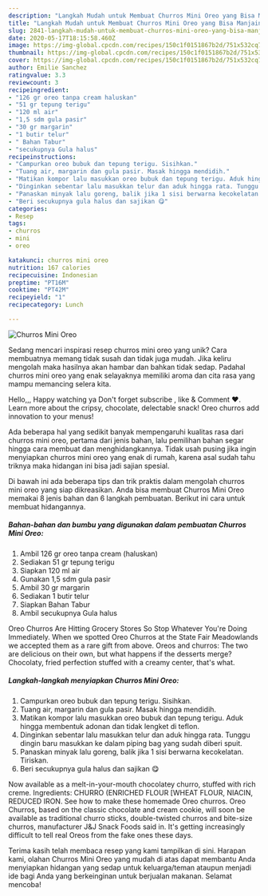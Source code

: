 ```yaml
---
description: "Langkah Mudah untuk Membuat Churros Mini Oreo yang Bisa Manjain Lidah"
title: "Langkah Mudah untuk Membuat Churros Mini Oreo yang Bisa Manjain Lidah"
slug: 2841-langkah-mudah-untuk-membuat-churros-mini-oreo-yang-bisa-manjain-lidah
date: 2020-05-17T18:15:58.460Z
image: https://img-global.cpcdn.com/recipes/150c1f0151867b2d/751x532cq70/churros-mini-oreo-foto-resep-utama.jpg
thumbnail: https://img-global.cpcdn.com/recipes/150c1f0151867b2d/751x532cq70/churros-mini-oreo-foto-resep-utama.jpg
cover: https://img-global.cpcdn.com/recipes/150c1f0151867b2d/751x532cq70/churros-mini-oreo-foto-resep-utama.jpg
author: Emilie Sanchez
ratingvalue: 3.3
reviewcount: 3
recipeingredient:
- "126 gr oreo tanpa cream haluskan"
- "51 gr tepung terigu"
- "120 ml air"
- "1,5 sdm gula pasir"
- "30 gr margarin"
- "1 butir telur"
- " Bahan Tabur"
- "secukupnya Gula halus"
recipeinstructions:
- "Campurkan oreo bubuk dan tepung terigu. Sisihkan."
- "Tuang air, margarin dan gula pasir. Masak hingga mendidih."
- "Matikan kompor lalu masukkan oreo bubuk dan tepung terigu. Aduk hingga membentuk adonan dan tidak lengket di teflon."
- "Dinginkan sebentar lalu masukkan telur dan aduk hingga rata. Tunggu dingin baru masukkan ke dalam piping bag yang sudah diberi spuit."
- "Panaskan minyak lalu goreng, balik jika 1 sisi berwarna kecokelatan. Tiriskan."
- "Beri secukupnya gula halus dan sajikan 😋"
categories:
- Resep
tags:
- churros
- mini
- oreo

katakunci: churros mini oreo 
nutrition: 167 calories
recipecuisine: Indonesian
preptime: "PT16M"
cooktime: "PT42M"
recipeyield: "1"
recipecategory: Lunch

---
```



![Churros Mini Oreo](https://img-global.cpcdn.com/recipes/150c1f0151867b2d/751x532cq70/churros-mini-oreo-foto-resep-utama.jpg)

Sedang mencari inspirasi resep churros mini oreo yang unik? Cara membuatnya memang tidak susah dan tidak juga mudah. Jika keliru mengolah maka hasilnya akan hambar dan bahkan tidak sedap. Padahal churros mini oreo yang enak selayaknya memiliki aroma dan cita rasa yang mampu memancing selera kita.

Hello,,, Happy watching ya Don&#39;t forget subscribe , like &amp; Comment ❤. Learn more about the cripsy, chocolate, delectable snack! Oreo churros add innovation to your menus!

Ada beberapa hal yang sedikit banyak mempengaruhi kualitas rasa dari churros mini oreo, pertama dari jenis bahan, lalu pemilihan bahan segar hingga cara membuat dan menghidangkannya. Tidak usah pusing jika ingin menyiapkan churros mini oreo yang enak di rumah, karena asal sudah tahu triknya maka hidangan ini bisa jadi sajian spesial.


Di bawah ini ada beberapa tips dan trik praktis dalam mengolah churros mini oreo yang siap dikreasikan. Anda bisa membuat Churros Mini Oreo memakai 8 jenis bahan dan 6 langkah pembuatan. Berikut ini cara untuk membuat hidangannya.

<!--inarticleads1-->

##### Bahan-bahan dan bumbu yang digunakan dalam pembuatan Churros Mini Oreo:

1. Ambil 126 gr oreo tanpa cream (haluskan)
1. Sediakan 51 gr tepung terigu
1. Siapkan 120 ml air
1. Gunakan 1,5 sdm gula pasir
1. Ambil 30 gr margarin
1. Sediakan 1 butir telur
1. Siapkan  Bahan Tabur
1. Ambil secukupnya Gula halus


Oreo Churros Are Hitting Grocery Stores So Stop Whatever You&#39;re Doing Immediately. When we spotted Oreo Churros at the State Fair Meadowlands we accepted them as a rare gift from above. Oreos and churros: The two are delicious on their own, but what happens if the desserts merge? Chocolaty, fried perfection stuffed with a creamy center, that&#39;s what. 

<!--inarticleads2-->

##### Langkah-langkah menyiapkan Churros Mini Oreo:

1. Campurkan oreo bubuk dan tepung terigu. Sisihkan.
1. Tuang air, margarin dan gula pasir. Masak hingga mendidih.
1. Matikan kompor lalu masukkan oreo bubuk dan tepung terigu. Aduk hingga membentuk adonan dan tidak lengket di teflon.
1. Dinginkan sebentar lalu masukkan telur dan aduk hingga rata. Tunggu dingin baru masukkan ke dalam piping bag yang sudah diberi spuit.
1. Panaskan minyak lalu goreng, balik jika 1 sisi berwarna kecokelatan. Tiriskan.
1. Beri secukupnya gula halus dan sajikan 😋


Now available as a melt-in-your-mouth chocolatey churro, stuffed with rich creme. Ingredients: CHURRO (ENRICHED FLOUR [WHEAT FLOUR, NIACIN, REDUCED IRON. See how to make these homemade Oreo churros. Oreo Churros, based on the classic chocolate and cream cookie, will soon be available as traditional churro sticks, double-twisted churros and bite-size churros, manufacturer J&amp;J Snack Foods said in. It&#39;s getting increasingly difficult to tell real Oreos from the fake ones these days. 

Terima kasih telah membaca resep yang kami tampilkan di sini. Harapan kami, olahan Churros Mini Oreo yang mudah di atas dapat membantu Anda menyiapkan hidangan yang sedap untuk keluarga/teman ataupun menjadi ide bagi Anda yang berkeinginan untuk berjualan makanan. Selamat mencoba!
